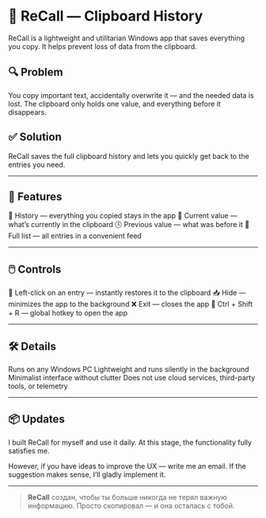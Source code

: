# 📝 ReCall — Clipboard History

ReCall is a lightweight and utilitarian Windows app that saves everything you copy. It helps prevent loss of data from the clipboard.

## 🔍 Problem

You copy important text, accidentally overwrite it — and the needed data is lost.
The clipboard only holds one value, and everything before it disappears.

## ✅ Solution

ReCall saves the full clipboard history and lets you quickly get back to the entries you need.

---

## 🚀 Features

📌 History — everything you copied stays in the app
🧠 Current value — what’s currently in the clipboard
🕓 Previous value — what was before it
🧾 Full list — all entries in a convenient feed

---

## 🖱️ Controls

🔘 Left-click on an entry — instantly restores it to the clipboard
📥 Hide — minimizes the app to the background
❌ Exit — closes the app
🧊 Ctrl + Shift + R — global hotkey to open the app

---

## 🛠️ Details

Runs on any Windows PC
Lightweight and runs silently in the background
Minimalist interface without clutter
Does not use cloud services, third-party tools, or telemetry

---

## 📦 Updates

I built ReCall for myself and use it daily.
At this stage, the functionality fully satisfies me.

However, if you have ideas to improve the UX — write me an email.
If the suggestion makes sense, I’ll gladly implement it.

---

> **ReCall** создан, чтобы ты больше никогда не терял важную информацию. Просто скопировал — и она осталась с тобой.
